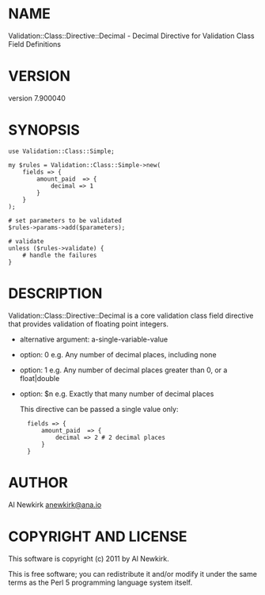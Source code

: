 # NAME

Validation::Class::Directive::Decimal - Decimal Directive for Validation Class Field Definitions

# VERSION

version 7.900040

# SYNOPSIS

    use Validation::Class::Simple;

    my $rules = Validation::Class::Simple->new(
        fields => {
            amount_paid  => {
                decimal => 1
            }
        }
    );

    # set parameters to be validated
    $rules->params->add($parameters);

    # validate
    unless ($rules->validate) {
        # handle the failures
    }

# DESCRIPTION

Validation::Class::Directive::Decimal is a core validation class field
directive that provides validation of floating point integers.

- alternative argument: a-single-variable-value
- option: 0 e.g. Any number of decimal places, including none
- option: 1 e.g. Any number of decimal places greater than 0, or a float|double
- option: $n e.g. Exactly that many number of decimal places

    This directive can be passed a single value only:

        fields => {
            amount_paid  => {
                decimal => 2 # 2 decimal places
            }
        }

# AUTHOR

Al Newkirk <anewkirk@ana.io>

# COPYRIGHT AND LICENSE

This software is copyright (c) 2011 by Al Newkirk.

This is free software; you can redistribute it and/or modify it under
the same terms as the Perl 5 programming language system itself.
